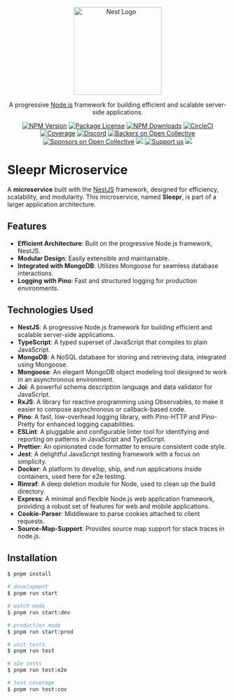 <p align="center">
  <a href="http://nestjs.com/" target="blank"><img src="https://nestjs.com/img/logo-small.svg" width="200" alt="Nest Logo" /></a>
</p>

[circleci-image]: https://img.shields.io/circleci/build/github/nestjs/nest/master?token=abc123def456
[circleci-url]: https://circleci.com/gh/nestjs/nest

  <p align="center">A progressive <a href="http://nodejs.org" target="_blank">Node.js</a> framework for building efficient and scalable server-side applications.</p>
    <p align="center">
<a href="https://www.npmjs.com/~nestjscore" target="_blank"><img src="https://img.shields.io/npm/v/@nestjs/core.svg" alt="NPM Version" /></a>
<a href="https://www.npmjs.com/~nestjscore" target="_blank"><img src="https://img.shields.io/npm/l/@nestjs/core.svg" alt="Package License" /></a>
<a href="https://www.npmjs.com/~nestjscore" target="_blank"><img src="https://img.shields.io/npm/dm/@nestjs/common.svg" alt="NPM Downloads" /></a>
<a href="https://circleci.com/gh/nestjs/nest" target="_blank"><img src="https://img.shields.io/circleci/build/github/nestjs/nest/master" alt="CircleCI" /></a>
<a href="https://coveralls.io/github/nestjs/nest?branch=master" target="_blank"><img src="https://coveralls.io/repos/github/nestjs/nest/badge.svg?branch=master#9" alt="Coverage" /></a>
<a href="https://discord.gg/G7Qnnhy" target="_blank"><img src="https://img.shields.io/badge/discord-online-brightgreen.svg" alt="Discord"/></a>
<a href="https://opencollective.com/nest#backer" target="_blank"><img src="https://opencollective.com/nest/backers/badge.svg" alt="Backers on Open Collective" /></a>
<a href="https://opencollective.com/nest#sponsor" target="_blank"><img src="https://opencollective.com/nest/sponsors/badge.svg" alt="Sponsors on Open Collective" /></a>
  <a href="https://paypal.me/kamilmysliwiec" target="_blank"><img src="https://img.shields.io/badge/Donate-PayPal-ff3f59.svg"/></a>
    <a href="https://opencollective.com/nest#sponsor"  target="_blank"><img src="https://img.shields.io/badge/Support%20us-Open%20Collective-41B883.svg" alt="Support us"></a>
  <a href="https://twitter.com/nestframework" target="_blank"><img src="https://img.shields.io/twitter/follow/nestframework.svg?style=social&label=Follow"></a>
</p>
  <!--[![Backers on Open Collective](https://opencollective.com/nest/backers/badge.svg)](https://opencollective.com/nest#backer)
  [![Sponsors on Open Collective](https://opencollective.com/nest/sponsors/badge.svg)](https://opencollective.com/nest#sponsor)-->

# Sleepr Microservice

A **microservice** built with the [NestJS](https://nestjs.com/) framework, designed for efficiency, scalability, and modularity. This microservice, named **Sleepr**, is part of a larger application architecture.

## Features

- **Efficient Architecture**: Built on the progressive Node.js framework, NestJS.
- **Modular Design**: Easily extensible and maintainable.
- **Integrated with MongoDB**: Utilizes Mongoose for seamless database interactions.
- **Logging with Pino**: Fast and structured logging for production environments.

## Technologies Used

- **NestJS**: A progressive Node.js framework for building efficient and scalable server-side applications.
- **TypeScript**: A typed superset of JavaScript that compiles to plain JavaScript.
- **MongoDB**: A NoSQL database for storing and retrieving data, integrated using Mongoose.
- **Mongoose**: An elegant MongoDB object modeling tool designed to work in an asynchronous environment.
- **Joi**: A powerful schema description language and data validator for JavaScript.
- **RxJS**: A library for reactive programming using Observables, to make it easier to compose asynchronous or callback-based code.
- **Pino**: A fast, low-overhead logging library, with Pino-HTTP and Pino-Pretty for enhanced logging capabilities.
- **ESLint**: A pluggable and configurable linter tool for identifying and reporting on patterns in JavaScript and TypeScript.
- **Prettier**: An opinionated code formatter to ensure consistent code style.
- **Jest**: A delightful JavaScript testing framework with a focus on simplicity.
- **Docker**: A platform to develop, ship, and run applications inside containers, used here for e2e testing.
- **Rimraf**: A deep deletion module for Node, used to clean up the build directory.
- **Express**: A minimal and flexible Node.js web application framework, providing a robust set of features for web and mobile applications.
- **Cookie-Parser**: Middleware to parse cookies attached to client requests.
- **Source-Map-Support**: Provides source map support for stack traces in node.js.

## Installation

```bash
$ pnpm install

# development
$ pnpm run start

# watch mode
$ pnpm run start:dev

# production mode
$ pnpm run start:prod

# unit tests
$ pnpm run test

# e2e tests
$ pnpm run test:e2e

# test coverage
$ pnpm run test:cov
```
